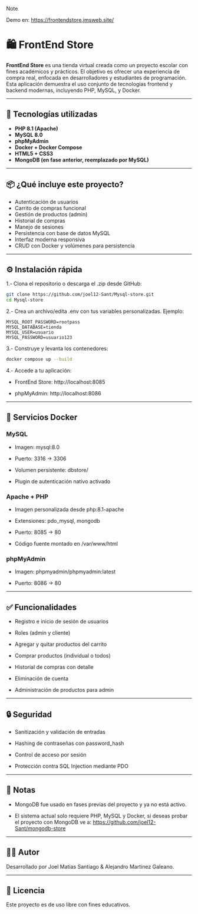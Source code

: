 > [!NOTE]
> Demo en:
> https://frontendstore.jmsweb.site/

# 🛍️ FrontEnd Store

**FrontEnd Store** es una tienda virtual creada como un proyecto escolar con fines académicos y prácticos. El objetivo es ofrecer una experiencia de compra real, enfocada en desarrolladores y estudiantes de programación. Esta aplicación demuestra el uso conjunto de tecnologías frontend y backend modernas, incluyendo PHP, MySQL, y Docker.

---

## 🚀 Tecnologías utilizadas

- **PHP 8.1 (Apache)**
- **MySQL 8.0**
- **phpMyAdmin**
- **Docker + Docker Compose**
- **HTML5 + CSS3**
- **MongoDB (en fase anterior, reemplazado por MySQL)**

---

## 📦 ¿Qué incluye este proyecto?

- Autenticación de usuarios
- Carrito de compras funcional
- Gestión de productos (admin)
- Historial de compras
- Manejo de sesiones
- Persistencia con base de datos MySQL
- Interfaz moderna responsiva
- CRUD con Docker y volúmenes para persistencia

---

## ⚙️ Instalación rápida
1.- Clona el repositorio o descarga el .zip desde GitHub:

```bash
git clone https://github.com/joel12-Sant/Mysql-store.git
cd Mysql-store
```

2.- Crea un archivo/edita .env con tus variables personalizadas. Ejemplo:
```env
MYSQL_ROOT_PASSWORD=rootpass
MYSQL_DATABASE=tienda
MYSQL_USER=usuario
MYSQL_PASSWORD=usuario123
```

3.- Construye y levanta los contenedores:
```bash
docker compose up --build
```
4.- Accede a tu aplicación:

- FrontEnd Store: http://localhost:8085

- phpMyAdmin: http://localhost:8086

---

## 🐬 Servicios Docker
### MySQL
- Imagen: mysql:8.0

- Puerto: 3316 -> 3306

- Volumen persistente: dbstore/

- Plugin de autenticación nativo activado

### Apache + PHP
- Imagen personalizada desde php:8.1-apache

- Extensiones: pdo_mysql, mongodb

- Puerto: 8085 -> 80

- Código fuente montado en /var/www/html

### phpMyAdmin
- Imagen: phpmyadmin/phpmyadmin:latest

- Puerto: 8086 -> 80

---

## ✅ Funcionalidades
- Registro e inicio de sesión de usuarios

- Roles (admin y cliente)

- Agregar y quitar productos del carrito

- Comprar productos (individual o todos)

- Historial de compras con detalle

- Eliminación de cuenta

- Administración de productos para admin

---

## 🔒 Seguridad
- Sanitización y validación de entradas

- Hashing de contraseñas con password_hash

- Control de acceso por sesión

- Protección contra SQL Injection mediante PDO

---

## 📌 Notas
- MongoDB fue usado en fases previas del proyecto y ya no está activo.

- El sistema actual solo requiere PHP, MySQL y Docker, si deseas probar el proyecto con MongoDB ve a: https://github.com/joel12-Sant/mongodb-store

---

## 🧑‍💻 Autor
Desarrollado por Joel Matias Santiago & Alejandro Martinez Galeano.

---
## 📄 Licencia
Este proyecto es de uso libre con fines educativos.
